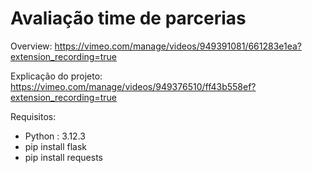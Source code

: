 # Avaliação time de parcerias

Overview: https://vimeo.com/manage/videos/949391081/661283e1ea?extension_recording=true

Explicação do projeto: https://vimeo.com/manage/videos/949376510/ff43b558ef?extension_recording=true

Requisitos:
- Python : 3.12.3
- pip install flask
- pip install requests
